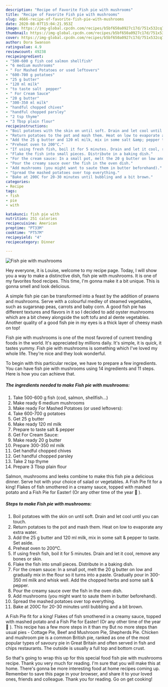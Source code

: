 ```yaml
---
description: "Recipe of Favorite Fish pie with mushrooms"
title: "Recipe of Favorite Fish pie with mushrooms"
slug: 4666-recipe-of-favorite-fish-pie-with-mushrooms
date: 2020-08-07T15:04:21.953Z
image: https://img-global.cpcdn.com/recipes/b5bf650a0927c17d/751x532cq70/fish-pie-with-mushrooms-recipe-main-photo.jpg
thumbnail: https://img-global.cpcdn.com/recipes/b5bf650a0927c17d/751x532cq70/fish-pie-with-mushrooms-recipe-main-photo.jpg
cover: https://img-global.cpcdn.com/recipes/b5bf650a0927c17d/751x532cq70/fish-pie-with-mushrooms-recipe-main-photo.jpg
author: Dora Swanson
ratingvalue: 4.9
reviewcount: 49238
recipeingredient:
- "500-600 g fish cod salmon shellfish"
- "6 medium mushrooms"
- " For Mashed Potatoes or used leftovers"
- "600-700 g potatoes"
- "25 g butter"
- "120 ml milk"
- "to taste salt  pepper"
- " For Cream Sauce"
- "20 g butter"
- "300-350 ml milk"
- "handful chopped chives"
- "handful chopped parsley"
- "2 tsp thyme"
- "3 Tbsp plain flour"
recipeinstructions:
- "Boil potatoes with the skin on until soft. Drain and let cool until you can touch."
- "Return potatoes to the pot and mash them. Heat on low to evaporate any extra water."
- "Add the 25 g butter and 120 ml milk, mix in some salt &amp; pepper to taste. Set aside."
- "Preheat oven to 200°C."
- "If using fresh fish, boil it for 5 minutes. Drain and let it cool, remove any bones or skin."
- "Flake the fish into small pieces. Distribute in a baking dish."
- "For the cream sauce: In a small pot, melt the 20 g butter on low and gradually mix in the flour so it turns into a paste. Gradually pour in 300-350 ml milk and whisk well. Add the chopped herbs and some salt &amp; pepper."
- "Pour the creamy sauce over the fish in the oven dish."
- "Add mushrooms (you might want to saute them in butter beforehand)."
- "Spread the mashed potatoes over top everything."
- "Bake at 200C for 20-30 minutes until bubbling and a bit brown."
categories:
- Recipe
tags:
- fish
- pie
- with

katakunci: fish pie with 
nutrition: 251 calories
recipecuisine: American
preptime: "PT33M"
cooktime: "PT57M"
recipeyield: "4"
recipecategory: Dinner

---
```



![Fish pie with mushrooms](https://img-global.cpcdn.com/recipes/b5bf650a0927c17d/751x532cq70/fish-pie-with-mushrooms-recipe-main-photo.jpg)

Hey everyone, it is Louise, welcome to my recipe page. Today, I will show you a way to make a distinctive dish, fish pie with mushrooms. It is one of my favorites food recipes. This time, I'm gonna make it a bit unique. This is gonna smell and look delicious.

A simple fish pie can be transformed into a feast by the addition of prawns and mushrooms. Serve with a colourful medley of steamed vegetables, such as sugarsnap peas, carrots and baby corn. A good fish pie has different textures and flavors in it so I decided to add oyster mushrooms which are a bit chewy alongside the soft tofu and al dente vegetables. Another quality of a good fish pie in my eyes is a thick layer of cheesy mash on top!

Fish pie with mushrooms is one of the most favored of current trending foods in the world. It's appreciated by millions daily. It's simple, it is quick, it tastes yummy. Fish pie with mushrooms is something which I've loved my whole life. They're nice and they look wonderful.


To begin with this particular recipe, we have to prepare a few ingredients. You can have fish pie with mushrooms using 14 ingredients and 11 steps. Here is how you can achieve that.

<!--inarticleads1-->

##### The ingredients needed to make Fish pie with mushrooms:

1. Take 500-600 g fish (cod, salmon, shellfish...)
1. Make ready 6 medium mushrooms
1. Make ready  For Mashed Potatoes (or used leftovers):
1. Take 600-700 g potatoes
1. Get 25 g butter
1. Make ready 120 ml milk
1. Prepare to taste salt &amp; pepper
1. Get  For Cream Sauce:
1. Make ready 20 g butter
1. Prepare 300-350 ml milk
1. Get handful chopped chives
1. Get handful chopped parsley
1. Take 2 tsp thyme
1. Prepare 3 Tbsp plain flour


Salmon, mushrooms and leeks combine to make this fish pie a delicious dinner. Serve hot with your choice of salad or vegetables. A Fish Pie fit for a king! Flakes of fish smothered in a creamy sauce, topped with mashed potato and a Fish Pie for Easter! (Or any other time of the year 🙂 ). 

<!--inarticleads2-->

##### Steps to make Fish pie with mushrooms:

1. Boil potatoes with the skin on until soft. Drain and let cool until you can touch.
1. Return potatoes to the pot and mash them. Heat on low to evaporate any extra water.
1. Add the 25 g butter and 120 ml milk, mix in some salt &amp; pepper to taste. Set aside.
1. Preheat oven to 200°C.
1. If using fresh fish, boil it for 5 minutes. Drain and let it cool, remove any bones or skin.
1. Flake the fish into small pieces. Distribute in a baking dish.
1. For the cream sauce: In a small pot, melt the 20 g butter on low and gradually mix in the flour so it turns into a paste. Gradually pour in 300-350 ml milk and whisk well. Add the chopped herbs and some salt &amp; pepper.
1. Pour the creamy sauce over the fish in the oven dish.
1. Add mushrooms (you might want to saute them in butter beforehand).
1. Spread the mashed potatoes over top everything.
1. Bake at 200C for 20-30 minutes until bubbling and a bit brown.


A Fish Pie fit for a king! Flakes of fish smothered in a creamy sauce, topped with mashed potato and a Fish Pie for Easter! (Or any other time of the year 🙂 ). This recipe has a few more steps in it than my But no more steps than usual pies - Cottage Pie, Beef and Mushroom Pie, Shepherds Pie. Chicken and mushroom pie is a common British pie, ranked as one of the most popular types of savoury pie in Great Britain and often served in fish and chips restaurants. The outside is usually a full top and bottom crust. 

So that's going to wrap this up for this special food fish pie with mushrooms recipe. Thank you very much for reading. I'm sure that you will make this at home. There's gonna be more interesting food at home recipes coming up. Remember to save this page in your browser, and share it to your loved ones, friends and colleague. Thank you for reading. Go on get cooking!
